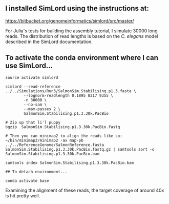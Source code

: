 ## I installed SimLord using the instructions at:
https://bitbucket.org/genomeinformatics/simlord/src/master/

For Julia's tests for building the assembly tutorial, I simulate 30000 long reads. The distribution of read lengths is based on the *C. elegans* model described in the SimLord documentation.

## To activate the conda environment where I can use SimLord...

```
source activate simlord

simlord --read-reference ../../Simulations/Run3/SalmonSim.Stabilising.p1.3.fasta \
        --lognorm-readlength 0.1895 8217 9355 \
        -n 30000 \
        --no-sam \
        --max-passes 2 \
        SalmonSim.Stabilising.p1.3.30k.PacBio

# Zip up that li'l puppy
bgzip  SalmonSim.Stabilising.p1.3.30k.PacBio.fastq

# Then you can minimap2 to align the reads like so:
~/bin/minimap2/minimap2 -ax map-pb ../../ReferenceGenome/SalmonReference.fasta SalmonSim.Stabilising.p1.3.30k.PacBio.fastq.gz | samtools sort -o SalmonSim.Stabilising.p1.3.30k.PacBio.bam -

samtools index SalmonSim.Stabilising.p1.3.30k.PacBio.bam

## To detach environment...

conda activate base
```

Examining the alignment of these reads, the target coverage of around 40x is hit pretty well.
